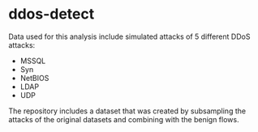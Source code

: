 # ddos-detect
Data used for this analysis include simulated attacks of 5 different DDoS attacks:

- MSSQL
- Syn 
- NetBIOS
- LDAP
- UDP


The repository includes a dataset that was created by subsampling the attacks of the original datasets and combining with the benign flows. 
